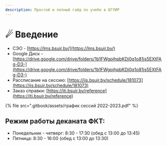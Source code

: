 ```yaml
---
description: Простой и полный гайд по учебе в БГУИР
---
```


# ☄ Введение

* СЭО - [https://lms.bsuir.by/](https://lms.bsuir.by/)
* Google Диск - [https://drive.google.com/drive/folders/1b1FWgpjhpbKDj0q1o81js5EXtFAg-D3-](https://drive.google.com/drive/folders/1b1FWgpjhpbKDj0q1o81js5EXtFAg-D3-)
* Рассписание на сессию: [https://iis.bsuir.by/schedule/181073](https://iis.bsuir.by/schedule/181073)
* Заказ справки: [https://iti.bsuir.by/reference](https://iti.bsuir.by/reference)

{% file src=".gitbook/assets/график сессий 2022-2023.pdf" %}

## Режим работы деканата ФКТ:

* Понедельник - четверг: 8:30 - 17:30 (обед с 13:00 до 13:45)
* Пятница: 8:30 - 16:00 (обед с 13:00 до 13:30)

